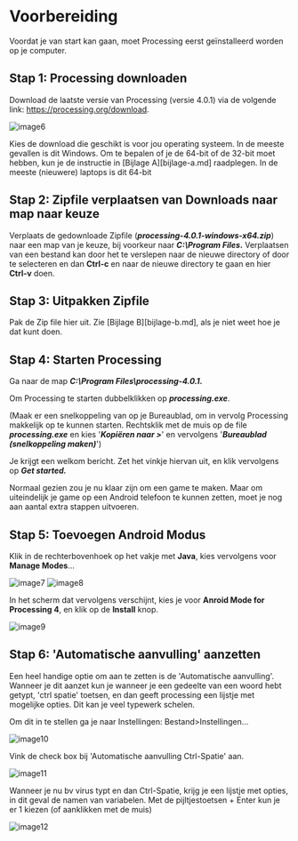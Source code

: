 # Voorbereiding

Voordat je van start kan gaan, moet Processing eerst geïnstalleerd worden op je computer.

## Stap 1: Processing downloaden

Download de laatste versie van Processing (versie 4.0.1) via de volgende link: <https://processing.org/download>.

![image6](images/image6.png)

Kies de download die geschikt is voor jou operating systeem. In de meeste gevallen is dit Windows. Om te bepalen of je de 64-bit of de 32-bit moet hebben, kun je de instructie in [Bijlage A][bijlage-a.md] raadplegen. In de meeste (nieuwere) laptops is dit 64-bit


## Stap 2: Zipfile verplaatsen van Downloads naar map naar keuze

Verplaats de gedownloade Zipfile (***processing-4.0.1-windows-x64.zip***) naar een map van je keuze, bij voorkeur naar ***C:\\Program Files*.** Verplaatsen van een bestand kan door het te verslepen naar de nieuwe directory of door te selecteren en dan **Ctrl-c** en naar de nieuwe directory te gaan en hier **Ctrl-v** doen.


## Stap 3: Uitpakken Zipfile

Pak de Zip file hier uit. Zie [Bijlage B][bijlage-b.md], als je niet weet hoe je dat kunt doen.


## Stap 4: Starten Processing

Ga naar de map ***C:\\Program Files\\processing-4.0.1.***

Om Processing te starten dubbelklikken op ***processing.exe***.

(Maak er een snelkoppeling van op je Bureaublad, om in vervolg Processing makkelijk op te kunnen starten. Rechtsklik met de muis op de file ***processing.exe*** en kies '***Kopiëren naar \>***' en vervolgens '***Bureaublad (snelkoppeling maken)***')

Je krijgt een welkom bericht. Zet het vinkje hiervan uit, en klik vervolgens op ***Get started.***

Normaal gezien zou je nu klaar zijn om een game te maken. Maar om uiteindelijk je game op een Android telefoon te kunnen zetten, moet je nog aan aantal extra stappen uitvoeren.


## Stap 5: Toevoegen Android Modus

Klik in de rechterbovenhoek op het vakje met **Java**, kies vervolgens voor **Manage Modes**...

![image7](images/image7.png)
![image8](images/image7.png)

In het scherm dat vervolgens verschijnt, kies je voor **Anroid Mode for Processing 4**, en klik op de **Install** knop.

![image9](images/image9.png)


## Stap 6: 'Automatische aanvulling' aanzetten

Een heel handige optie om aan te zetten is de 'Automatische aanvulling'. Wanneer je dit aanzet kun je wanneer je een gedeelte van een woord hebt getypt, 'ctrl spatie' toetsen, en dan geeft processing een lijstje met mogelijke opties. Dit kan je veel typewerk schelen.

Om dit in te stellen ga je naar Instellingen: Bestand\>Instellingen...

![image10](images/image10.png)

Vink de check box bij 'Automatische aanvulling Ctrl-Spatie' aan.

![image11](images/image11.png)

Wanneer je nu bv virus typt en dan Ctrl-Spatie, krijg je een lijstje met opties, in dit geval de namen van variabelen. Met de pijltjestoetsen + Enter kun je er 1 kiezen (of aanklikken met de muis)

![image12](images/image12.png)
